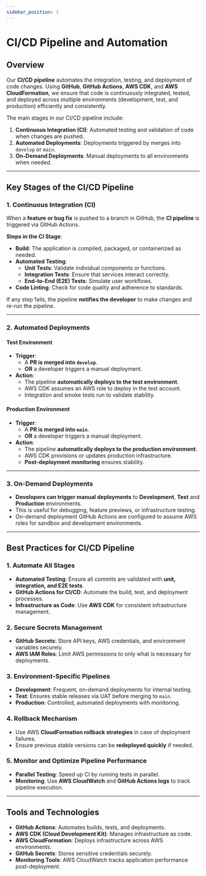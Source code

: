```yaml
---
sidebar_position: 1
---
```


# CI/CD Pipeline and Automation

## Overview

Our **CI/CD pipeline** automates the integration, testing, and deployment of code changes. Using **GitHub**, **GitHub Actions**, **AWS CDK**, and **AWS CloudFormation**, we ensure that code is continuously integrated, tested, and deployed across multiple environments (development, test, and production) efficiently and consistently.

The main stages in our CI/CD pipeline include:

1. **Continuous Integration (CI)**: Automated testing and validation of code when changes are pushed.
2. **Automated Deployments**: Deployments triggered by merges into `develop` or `main`.
3. **On-Demand Deployments**: Manual deployments to all environments when needed.

---

## Key Stages of the CI/CD Pipeline

### 1. Continuous Integration (CI)

When a **feature or bug fix** is pushed to a branch in GitHub, the **CI pipeline** is triggered via GitHub Actions.

**Steps in the CI Stage**:

- **Build**: The application is compiled, packaged, or containerized as needed.
- **Automated Testing**:
  - **Unit Tests**: Validate individual components or functions.
  - **Integration Tests**: Ensure that services interact correctly.
  - **End-to-End (E2E) Tests**: Simulate user workflows.
- **Code Linting**: Check for code quality and adherence to standards.

If any step fails, the pipeline **notifies the developer** to make changes and re-run the pipeline.

---

### 2. Automated Deployments

#### **Test Environment**

- **Trigger**:
  - A **PR is merged into `develop`**.
  - **OR** a developer triggers a manual deployment.
- **Action**:
  - The pipeline **automatically deploys to the test environment**.
  - AWS CDK assumes an AWS role to deploy in the test account.
  - Integration and smoke tests run to validate stability.

#### **Production Environment**

- **Trigger**:
  - A **PR is merged into `main`**.
  - **OR** a developer triggers a manual deployment.
- **Action**:
  - The pipeline **automatically deploys to the production environment**.
  - AWS CDK provisions or updates production infrastructure.
  - **Post-deployment monitoring** ensures stability.

---

### 3. On-Demand Deployments

- **Developers can trigger manual deployments** to **Development**, **Test** and **Production** environments.
- This is useful for debugging, feature previews, or infrastructure testing.
- On-demand deployment GitHub Actions are configured to assume AWS roles for sandbox and development environments.

---

## Best Practices for CI/CD Pipeline

### 1. Automate All Stages

- **Automated Testing**: Ensure all commits are validated with **unit, integration, and E2E tests**.
- **GitHub Actions for CI/CD**: Automate the build, test, and deployment processes.
- **Infrastructure as Code**: Use **AWS CDK** for consistent infrastructure management.

### 2. Secure Secrets Management

- **GitHub Secrets**: Store API keys, AWS credentials, and environment variables securely.
- **AWS IAM Roles**: Limit AWS permissions to only what is necessary for deployments.

### 3. Environment-Specific Pipelines

- **Development**: Frequent, on-demand deployments for internal testing.
- **Test**: Ensures stable releases via UAT before merging to `main`.
- **Production**: Controlled, automated deployments with monitoring.

### 4. Rollback Mechanism

- Use AWS **CloudFormation rollback strategies** in case of deployment failures.
- Ensure previous stable versions can be **redeployed quickly** if needed.

### 5. Monitor and Optimize Pipeline Performance

- **Parallel Testing**: Speed up CI by running tests in parallel.
- **Monitoring**: Use **AWS CloudWatch** and **GitHub Actions logs** to track pipeline execution.

---

## Tools and Technologies

- **GitHub Actions**: Automates builds, tests, and deployments.
- **AWS CDK (Cloud Development Kit)**: Manages infrastructure as code.
- **AWS CloudFormation**: Deploys infrastructure across AWS environments.
- **GitHub Secrets**: Stores sensitive credentials securely.
- **Monitoring Tools**: AWS CloudWatch tracks application performance post-deployment.
